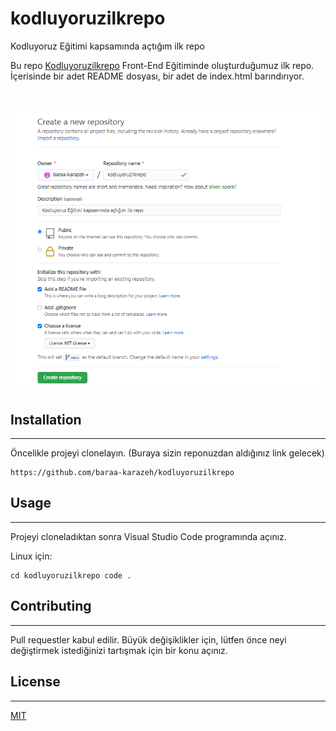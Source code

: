 # kodluyoruzilkrepo

Kodluyoruz Eğitimi kapsamında açtığım ilk repo

Bu repo [Kodluyoruzilkrepo](https://github.com/baraa-karazeh/kodluyoruzilkrepo) Front-End Eğitiminde oluşturduğumuz ilk repo. İçerisinde bir adet README dosyası, bir adet de index.html barındırıyor.

# ![creating a repository on github](img/odev.PNG)

## Installation

---

Öncelikle projeyi clonelayın. (Buraya sizin reponuzdan aldığınız link gelecek)

```github
https://github.com/baraa-karazeh/kodluyoruzilkrepo
```

## Usage

---

Projeyi cloneladıktan sonra Visual Studio Code programında açınız.

Linux için:

```github
cd kodluyoruzilkrepo code .
```

## Contributing

---

Pull requestler kabul edilir. Büyük değişiklikler için, lütfen önce neyi değiştirmek istediğinizi tartışmak için bir konu açınız.

## License

---

[MIT](https://choosealicense.com/licenses/mit/)

